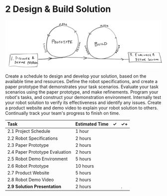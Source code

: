 # 2 Design & Build Solution

![](../../.gitbook/assets/phase-2-process.png)

Create a schedule to design and develop your solution, based on the available time and resources. Define the robot specifications, and create a paper prototype that demonstrates your task scenarios. Evaluate your task scenarios using the paper prototype, and make refinements. Program your robot's tasks, and construct your demonstration environment. Internally test your robot solution to verify its effectiveness and identify any issues. Create a product website and demo video to explain your robot solution to others. Continually track your team's progress to finish on time.

| Task | Estimated Time | ✓ | ✓+ |
| :--- | :--- | :--- | :--- |
| 2.1 Project Schedule | 1 hour |  |  |
| 2.2 Robot Specifications | 2 hours |  |  |
| 2.3 Paper Prototype | 2 hours |  |  |
| 2.4 Paper Prototype Evaluation | 2 hours |  |  |
| 2.5 Robot Demo Environment | 5 hours |  |  |
| 2.6 Robot Prototype | 10 hours |  |  |
| 2.7 Product Website | 5 hours |  |  |
| 2.8 Robot Demo Video | 2 hours |  |  |
| **2.9 Solution Presentation** | 2 hours |  | . |



